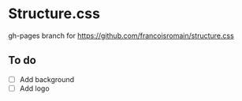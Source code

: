 # Structure.css

gh-pages branch for https://github.com/francoisromain/structure.css

## To do

- [ ] Add background
- [ ] Add logo